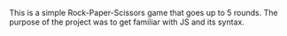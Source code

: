 This is a simple Rock-Paper-Scissors game that goes up to 5 rounds. The purpose of the project was to get familiar with JS and its syntax.
